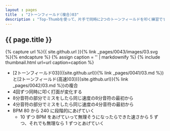```yaml
---
layout : pages
title  : "2トーンフィールド(複合)03"
description : "Top-Thumbを使って、片手で同時に2つのトーンフィールドを叩く練習です。途中で8分になります。4分でも8分でもきれいに鳴るように練習しましょう。"
---
```


## {{ page.title }}

{% capture url %}{{ site.github.url }}{% link _pages/0043/images/03.svg %}{% endcapture %}
{% assign caption = '' | markdownify %}
{% include thumbnail.html url=url caption=caption %}

* [2トーンフィールド03]({{site.github.url}}{% link _pages/0041/03.md %})と[2トーンフィールド(高速)03]({{site.github.url}}{% link _pages/0042/03.md %})の複合
* 4回ずつ同時に叩く打面が変化する
* 8分音符の部分でミスをしたら同じ速度の8分音符の最初から
* 4分音符の部分でミスをしたら同じ速度の4分音符の最初から
* BPM 80 から 240 に段階的にあげていく
  * 10 ずつ BPM をあげていって無理そうになったらできた速さから 5 ずつ、それでも無理なら 1 ずつとあげていく